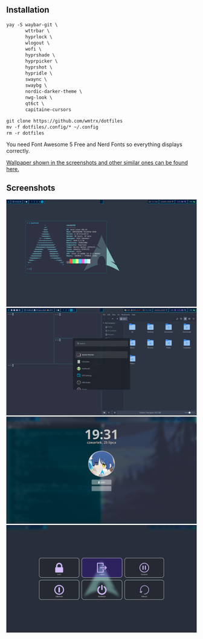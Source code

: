## Installation
```
yay -S waybar-git \
       wttrbar \
       hyprlock \
       wlogout \
       wofi \
       hyprshade \
       hyprpicker \
       hyprshot \
       hypridle \
       swaync \
       swaybg \
       nordic-darker-theme \
       nwg-look \
       qt6ct \
       capitaine-cursors
```
```
git clone https://github.com/wmtrx/dotfiles
mv -f dotfiles/.config/* ~/.config
rm -r dotfiles
```
You need Font Awesome 5 Free and Nerd Fonts so everything displays correctly.

[Wallpaper shown in the screenshots and other similar ones can be found here.](https://github.com/linuxdotexe/nordic-wallpapers)

## Screenshots
![Desktop](/screenshots/desktop.png)
![Desktop 2](/screenshots/waybar_expanded.png)
![Hyprlock](/screenshots/hyprlock.png)
![Wlogout](/screenshots/wlogout.png)
